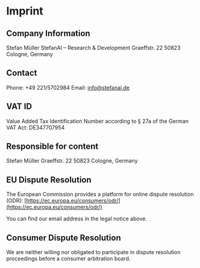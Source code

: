 # Imprint

## Company Information
Stefan Müller
StefanAI – Research & Development
Graeffstr. 22
50823 Cologne, Germany

## Contact
Phone: +49 221/5702984
Email: info@stefanai.de

## VAT ID
Value Added Tax Identification Number according to § 27a of the German VAT Act:
DE347707954

## Responsible for content
Stefan Müller
Graeffstr. 22
50823 Cologne, Germany

## EU Dispute Resolution
The European Commission provides a platform for online dispute resolution (ODR): [https://ec.europa.eu/consumers/odr/](https://ec.europa.eu/consumers/odr/)

You can find our email address in the legal notice above.

## Consumer Dispute Resolution
We are neither willing nor obligated to participate in dispute resolution proceedings before a consumer arbitration board. 